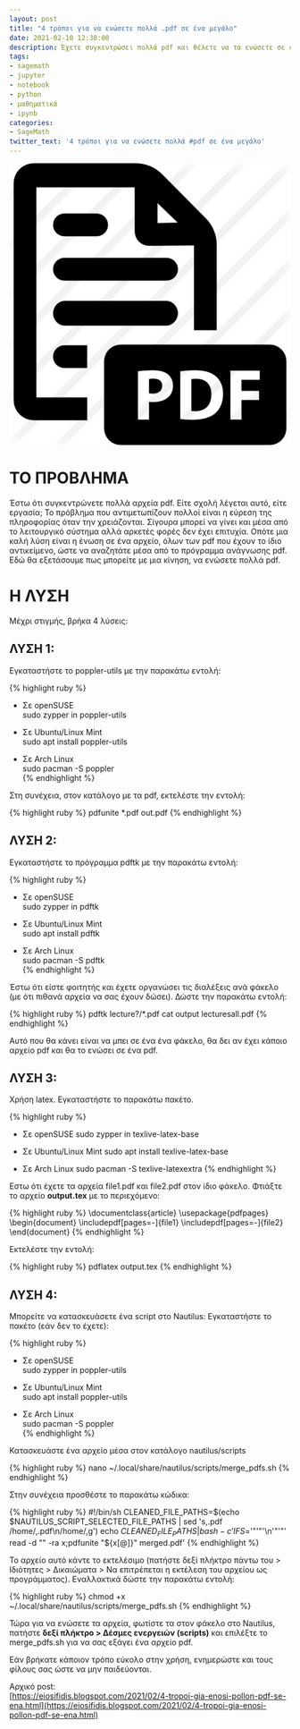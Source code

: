 ```yaml
---
layout: post
title: "4 τρόποι για να ενώσετε πολλά .pdf σε ένα μεγάλο"
date: 2021-02-10 12:30:00
description: Έχετε συγκεντρώσει πολλά pdf και θέλετε να τα ενώσετε σε ένα αρχείο ώστε να αναζητάτε πληροφορίες ευκολότερα; Δείτε πόσοι τρόποι υπάρχουν...
tags:
- sagemath
- jupyter
- notebook
- python
- μαθηματικά
- ipynb
categories:
- SageMath
twitter_text: '4 τρόποι για να ενώσετε πολλά #pdf σε ένα μεγάλο'
---
```


![PDF](/post_images/pdf/pdf.png "PDF")

# ΤΟ ΠΡΟΒΛΗΜΑ  

Έστω ότι συγκεντρώνετε πολλά αρχεία pdf. Είτε σχολή λέγεται αυτό, είτε εργασία; Το πρόβλημα που αντιμετωπίζουν πολλοί είναι η εύρεση της πληροφορίας όταν την χρειάζονται. Σίγουρα μπορεί να γίνει και μέσα από το λειτουργικό σύστημα αλλά αρκετές φορές δεν έχει επιτυχία. Οπότε μια καλή λύση είναι η ένωση σε ένα αρχείο, όλων των pdf που έχουν το ίδιο αντικείμενο, ώστε να αναζητάτε μέσα από το πρόγραμμα ανάγνωσης pdf. Εδώ θα εξετάσουμε πως μπορείτε με μια κίνηση, να ενώσετε πολλά pdf.  

# Η ΛΥΣΗ  

Μέχρι στιγμής, βρήκα 4 λύσεις:  

## ΛΥΣΗ 1: 

Εγκαταστήστε το poppler-utils με την παρακάτω εντολή:  

{% highlight ruby %}
* Σε openSUSE  
sudo zypper in poppler-utils  

* Σε Ubuntu/Linux Mint  
sudo apt install poppler-utils  

* Σε Arch Linux  
sudo pacman -S poppler  
{% endhighlight %}

Στη συνέχεια, στον κατάλογο με τα pdf, εκτελέστε την εντολή:

{% highlight ruby %}
pdfunite *.pdf out.pdf
{% endhighlight %}

## ΛΥΣΗ 2: 

Εγκαταστήστε το πρόγραμμα pdftk με την παρακάτω εντολή:  

{% highlight ruby %}
* Σε openSUSE  
sudo zypper in pdftk  
  
* Σε Ubuntu/Linux Mint  
sudo apt install pdftk  

* Σε Arch Linux  
sudo pacman -S pdftk  
{% endhighlight %}

Έστω ότι είστε φοιτητής και έχετε οργανώσει τις διαλέξεις ανά φάκελο (με ότι πιθανά αρχεία να σας έχουν δώσει). Δώστε την παρακάτω εντολή:

{% highlight ruby %}
pdftk lecture?/*.pdf cat output lecturesall.pdf
{% endhighlight %}

Αυτό που θα κάνει είναι να μπει σε ένα ένα φάκελο, θα δει αν έχει κάποιο αρχείο pdf και θα το ενώσει σε ένα pdf.

## ΛΥΣΗ 3:  

Χρήση latex. Εγκαταστήστε το παρακάτω πακέτο.

{% highlight ruby %}
* Σε openSUSE
sudo zypper in texlive-latex-base

* Σε Ubuntu/Linux Mint
sudo apt install texlive-latex-base

* Σε Arch Linux
sudo pacman -S texlive-latexextra
{% endhighlight %}

Εστω ότι έχετε τα αρχεία file1.pdf και file2.pdf στον ίδιο φάκελο. Φτιάξτε το αρχείο **output.tex** με το περιεχόμενο:

{% highlight ruby %}
\documentclass{article}
\usepackage{pdfpages}
\begin{document}
\includepdf[pages=-]{file1}
\includepdf[pages=-]{file2}
\end{document}
{% endhighlight %}

Εκτελέστε την εντολή:

{% highlight ruby %}
pdflatex output.tex
{% endhighlight %}

## ΛΥΣΗ 4:

Μπορείτε να κατασκευάσετε ένα script στο Nautilus:
Εγκαταστήστε το πακέτο (εάν δεν το έχετε):

{% highlight ruby %}
* Σε openSUSE  
sudo zypper in poppler-utils  

* Σε Ubuntu/Linux Mint  
sudo apt install poppler-utils  

* Σε Arch Linux  
sudo pacman -S poppler  
{% endhighlight %}

Κατασκευάστε ένα αρχείο μέσα στον κατάλογο nautilus/scripts

{% highlight ruby %}
nano ~/.local/share/nautilus/scripts/merge_pdfs.sh
{% endhighlight %}

Στην συνέχεια προσθέστε το παρακάτω κώδικα:

{% highlight ruby %}
#!/bin/sh
CLEANED_FILE_PATHS=$(echo $NAUTILUS_SCRIPT_SELECTED_FILE_PATHS | sed 's,.pdf /home/,.pdf\\n/home/,g')
echo $CLEANED_FILE_PATHS | bash -c 'IFS=$'"'"'\n'"'"' read -d "" -ra x;pdfunite "${x[@]}" merged.pdf'
{% endhighlight %}

Το αρχείο αυτό κάντε το εκτελέσιμο (πατήστε δεξί πλήκτρο πάντω του > Ιδιότητες > Δικαιώματα > Να επιτρέπεται η εκτέλεση του αρχείου ως προγράμματος). Εναλλακτικά δώστε την παρακάτω εντολή:

{% highlight ruby %}
chmod +x ~/.local/share/nautilus/scripts/merge_pdfs.sh
{% endhighlight %}

Τώρα για να ενώσετε τα αρχεία, φωτίστε τα στον φάκελο στο Nautilus, πατήστε **δεξί πλήκτρο > Δέσμες ενεργειών (scripts)** και επιλέξτε το merge_pdfs.sh για να σας εξάγει ένα αρχείο pdf.

Εάν βρήκατε κάποιον τρόπο εύκολο στην χρήση, ενημερώστε και τους φίλους σας ώστε να μην παιδεύονται.

Αρχικό post:  
[https://eiosifidis.blogspot.com/2021/02/4-tropoi-gia-enosi-pollon-pdf-se-ena.html](https://eiosifidis.blogspot.com/2021/02/4-tropoi-gia-enosi-pollon-pdf-se-ena.html)
